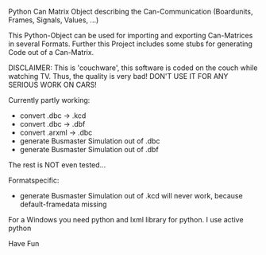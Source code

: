 

Python Can Matrix Object describing the Can-Communication (Boardunits, Frames, Signals, Values, ...)

This Python-Object can be used for importing and exporting Can-Matrices in several Formats.
Further this Project includes some stubs for generating Code out of a Can-Matrix. 

DISCLAIMER:
This is 'couchware', this software is coded on the couch while watching TV.
Thus, the quality is very bad!
DON'T USE IT FOR ANY SERIOUS WORK ON CARS!

Currently partly working:
* convert .dbc -> .kcd
* convert .dbc -> .dbf
* convert .arxml -> .dbc
* generate Busmaster Simulation out of .dbc
* generate Busmaster Simulation out of .dbf


The rest is NOT even tested...

Formatspecific:
* generate Busmaster Simulation out of .kcd will never work, because default-framedata missing


For a Windows you need python and lxml library for python. 
I use active python 

 

Have Fun

